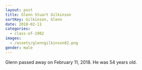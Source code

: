 ```yaml
---
layout: post
title: Glenn Stuart Gilkinson
sortKey: Gilkinson, Glenn
date: 2018-02-11
categories:
  - class-of-1982
images:
  - /assets/glenngilkinson82.png
gender: male
---
```

Glenn passed away on February 11, 2018. He was 54 years old.